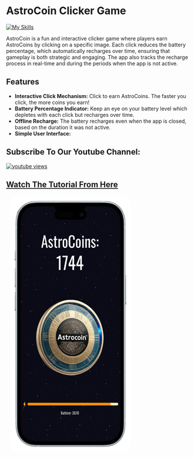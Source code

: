 # AstroCoin Clicker Game

[![My Skills](https://skillicons.dev/icons?i=flutter,dart,vscode)](https://skillicons.dev)

AstroCoin is a fun and interactive clicker game where players earn AstroCoins by clicking on a specific image. Each click reduces the battery percentage, which automatically recharges over time, ensuring that gameplay is both strategic and engaging. The app also tracks the recharge process in real-time and during the periods when the app is not active.

## Features

- **Interactive Click Mechanism:** Click to earn AstroCoins. The faster you click, the more coins you earn!
- **Battery Percentage Indicator:** Keep an eye on your battery level which depletes with each click but recharges over time.
- **Offline Recharge:** The battery recharges even when the app is closed, based on the duration it was not active.
- **Simple User Interface:**


## Subscribe To Our Youtube Channel:
<a href="https://youtu.be/HOse25HZyLc?si=zpxclXe6n9fSWhZ7">
 <img width="110" height="40"  alt="youtube views" src="https://custom-icon-badges.demolab.com/badge/Youtube-red.svg?logo=youtube&logoSource=feather&logoColor=white]"/>
</a>

<h2>
<a href="https://youtu.be/8rMiqsq3BMo?si=Am6LqHkCQnv_Dfgr">
 Watch The Tutorial From Here
</a>
</h2>


<img style='border-radius: 5%; height: 700px; width: 330px;margin: 0 10px;' src="https://github.com/AstroDevs-Team/AstroCoin/blob/3dfaf0456b57bff8e2d2cbd128d70d08b39db5c7/iPhone%2015%20Pro.png" alt="Screenshot-1">
</div>

